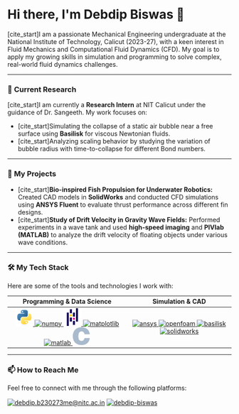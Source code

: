 # Hi there, I'm Debdip Biswas 👋

[cite_start]I am a passionate Mechanical Engineering undergraduate at the National Institute of Technology, Calicut (2023-27), with a keen interest in Fluid Mechanics and Computational Fluid Dynamics (CFD). My goal is to apply my growing skills in simulation and programming to solve complex, real-world fluid dynamics challenges.

---

### 🔬 **Current Research**

[cite_start]I am currently a **Research Intern** at NIT Calicut under the guidance of Dr. Sangeeth. My work focuses on:
* [cite_start]Simulating the collapse of a static air bubble near a free surface using **Basilisk** for viscous Newtonian fluids.
* [cite_start]Analyzing scaling behavior by studying the variation of bubble radius with time-to-collapse for different Bond numbers.

---

### 🚀 **My Projects**

* [cite_start]**Bio-inspired Fish Propulsion for Underwater Robotics:** Created CAD models in **SolidWorks** and conducted CFD simulations using **ANSYS Fluent** to evaluate thrust performance across different fin designs.
* [cite_start]**Study of Drift Velocity in Gravity Wave Fields:** Performed experiments in a wave tank and used **high-speed imaging** and **PIVlab (MATLAB)** to analyze the drift velocity of floating objects under various wave conditions.

---

### 🛠️ **My Tech Stack**

Here are some of the tools and technologies I work with:

| **Programming & Data Science** | **Simulation & CAD** |
| :---: | :---: |
| <a href="https://www.python.org" target="_blank" rel="noreferrer"> <img src="https://raw.githubusercontent.com/devicons/devicon/master/icons/python/python-original.svg" alt="python" width="40" height="40"/> </a> <a href="https://numpy.org/" target="_blank" rel="noreferrer"> <img src="https://cdn.worldvectorlogo.com/logos/numpy-1.svg" alt="numpy" width="40" height="40"/> </a> <a href="https://pandas.pydata.org/" target="_blank" rel="noreferrer"> <img src="https://raw.githubusercontent.com/devicons/devicon/2ae2a900d2f041da62e55b850f6465895b06dfa6/icons/pandas/pandas-original.svg" alt="pandas" width="40" height="40"/> </a> <a href="https://matplotlib.org/" target="_blank" rel="noreferrer"> <img src="https://upload.wikimedia.org/wikipedia/commons/thumb/8/84/Matplotlib_icon.svg/2048px-Matplotlib_icon.svg.png" alt="matplotlib" width="40" height="40"/> </a> <a href="https://www.mathworks.com/products/matlab.html" target="_blank" rel="noreferrer"> <img src="https://upload.wikimedia.org/wikipedia/commons/2/21/Matlab_Logo.png" alt="matlab" width="40" height="40"/> </a> <a href="https://en.cppreference.com/w/c/language" target="_blank" rel="noreferrer"> <img src="https://raw.githubusercontent.com/devicons/devicon/master/icons/c/c-original.svg" alt="c" width="40" height="40"/> </a> | <a href="https://www.ansys.com/products/fluids" target="_blank" rel="noreferrer"> <img src="https://cdn.worldvectorlogo.com/logos/ansys.svg" alt="ansys" width="40" height="40"/> </a> <a href="https://openfoam.org/" target="_blank" rel="noreferrer"> <img src="https://www.openfoam.com/img/openfoam-logo.svg" alt="openfoam" width="40" height="40"/> </a> <a href="http://basilisk.fr/" target="_blank" rel="noreferrer"> <img src="http://basilisk.fr/sandbox/M1EM:22-23/basilisk.png" alt="basilisk" width="40" height="40"/> </a> <a href="https://www.solidworks.com/" target="_blank" rel="noreferrer"> <img src="https://cdn.worldvectorlogo.com/logos/solidworks.svg" alt="solidworks" width="40" height="40"/> </a> |

---

### 📫 **How to Reach Me**

Feel free to connect with me through the following platforms:

<p align="left">
<a href="mailto:debdip.b230273me@nitc.ac.in" target="blank"><img align="center" src="https://cdn-icons-png.flaticon.com/512/665/665233.png" alt="debdip.b230273me@nitc.ac.in" height="40" width="40" /></a>
<a href="https://linkedin.com/in/debdip-biswas" target="blank"><img align="center" src="https://raw.githubusercontent.com/rahuldkjain/github-profile-readme-generator/master/src/images/icons/Social/linked-in-alt.svg" alt="debdip-biswas" height="30" width="40" /></a>
</p>

